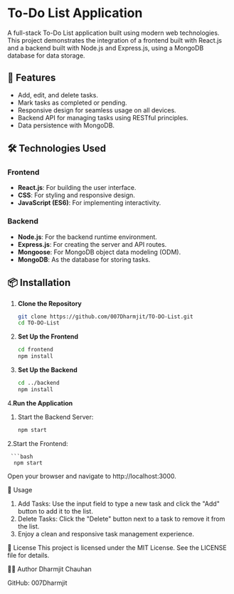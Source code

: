 # To-Do List Application

A full-stack To-Do List application built using modern web technologies. This project demonstrates the integration of a frontend built with React.js and a backend built with Node.js and Express.js, using a MongoDB database for data storage.

## 🌟 Features

- Add, edit, and delete tasks.
- Mark tasks as completed or pending.
- Responsive design for seamless usage on all devices.
- Backend API for managing tasks using RESTful principles.
- Data persistence with MongoDB.

## 🛠️ Technologies Used

### Frontend
- **React.js**: For building the user interface.
- **CSS**: For styling and responsive design.
- **JavaScript (ES6)**: For implementing interactivity.

### Backend
- **Node.js**: For the backend runtime environment.
- **Express.js**: For creating the server and API routes.
- **Mongoose**: For MongoDB object data modeling (ODM).
- **MongoDB**: As the database for storing tasks.


## 📦 Installation

1. **Clone the Repository**
   ```bash
   git clone https://github.com/007Dharmjit/TO-DO-List.git
   cd TO-DO-List

2. **Set Up the Frontend**
   ```bash
   cd frontend
   npm install
3. **Set Up the Backend**
   ```bash
   cd ../backend
   npm install
4.**Run the Application**
  1. Start the Backend Server:
      ```bash
      npm start
      
  2.Start the Frontend:
     
     ```bash
      npm start
Open your browser and navigate to http://localhost:3000.

🧮 Usage
 1. Add Tasks: Use the input field to type a new task and click the "Add" button to add it to the list.
 2. Delete Tasks: Click the "Delete" button next to a task to remove it from the list.
 3. Enjoy a clean and responsive task management experience.

📜 License
This project is licensed under the MIT License. See the LICENSE file for details.

🧑‍💻 Author
Dharmjit Chauhan

GitHub: 007Dharmjit
      

